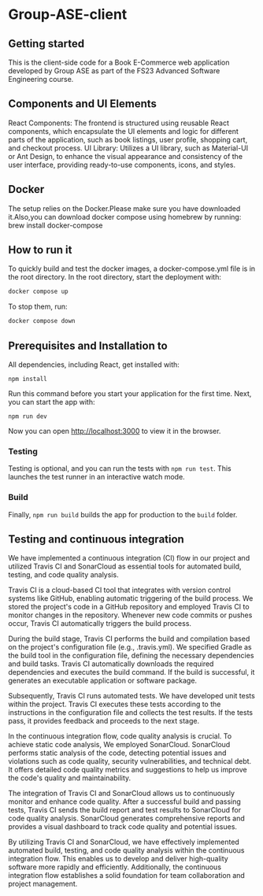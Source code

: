 # Group-ASE-client

## Getting started

This is the client-side code for a Book E-Commerce web application developed by Group ASE as part of the FS23 Advanced Software Engineering course.

## Components and UI Elements
React Components: The frontend is structured using reusable React components, which encapsulate the UI elements and logic for different parts of the application, such as book listings, user profile, shopping cart, and checkout process.
UI Library: Utilizes a UI library, such as Material-UI or Ant Design, to enhance the visual appearance and consistency of the user interface, providing ready-to-use components, icons, and styles.

## Docker
The setup relies on the Docker.Please make sure you have downloaded it.Also,you can download docker compose using homebrew
by running: brew install docker-compose

## How to run it
To quickly build and test the docker images, a docker-compose.yml file is in the root directory.
In the root directory, start the deployment with:
```bash
docker compose up
```
To stop them, run:
```bash
docker compose down
```

## Prerequisites and Installation to 
 All dependencies, including React, get installed with:

```npm install```


Run this command before you start your application for the first time. Next, you can start the app with:

```npm run dev```

Now you can open [http://localhost:3000](http://localhost:3000) to view it in the browser.

### Testing
Testing is optional, and you can run the tests with `npm run test`.
This launches the test runner in an interactive watch mode. 
### Build
Finally, `npm run build` builds the app for production to the `build` folder.<br>

## Testing and continuous integration
We have implemented a continuous integration (CI) flow in our project and utilized Travis CI and SonarCloud as essential tools for automated build, testing, and code quality analysis.

Travis CI is a cloud-based CI tool that integrates with version control systems like GitHub, enabling automatic triggering of the build process. We stored the project's code in a GitHub repository and employed Travis CI to monitor changes in the repository. Whenever new code commits or pushes occur, Travis CI automatically triggers the build process.

During the build stage, Travis CI performs the build and compilation based on the project's configuration file (e.g., .travis.yml). We specified Gradle as the build tool in the configuration file, defining the necessary dependencies and build tasks. Travis CI automatically downloads the required dependencies and executes the build command. If the build is successful, it generates an executable application or software package.

Subsequently, Travis CI runs automated tests. We have developed unit tests within the project. Travis CI executes these tests according to the instructions in the configuration file and collects the test results. If the tests pass, it provides feedback and proceeds to the next stage.

In the continuous integration flow, code quality analysis is crucial. To achieve static code analysis, We employed SonarCloud. SonarCloud performs static analysis of the code, detecting potential issues and violations such as code quality, security vulnerabilities, and technical debt. It offers detailed code quality metrics and suggestions to help us improve the code's quality and maintainability.

The integration of Travis CI and SonarCloud allows us to continuously monitor and enhance code quality. After a successful build and passing tests, Travis CI sends the build report and test results to SonarCloud for code quality analysis. SonarCloud generates comprehensive reports and provides a visual dashboard to track code quality and potential issues.

By utilizing Travis CI and SonarCloud, we have effectively implemented automated build, testing, and code quality analysis within the continuous integration flow. This enables us to develop and deliver high-quality software more rapidly and efficiently. Additionally, the continuous integration flow establishes a solid foundation for team collaboration and project management.
